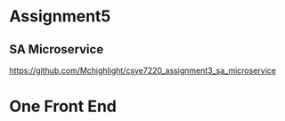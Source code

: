 # Assignment5
## SA Microservice
https://github.com/Mchighlight/csye7220_assignment3_sa_microservice
# One Front End
